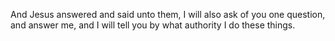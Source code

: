 And Jesus answered and said unto them, I will also ask of you one question, and answer me, and I will tell you by what authority I do these things.
